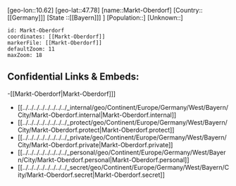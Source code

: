 ﻿---
location: [47.78,10.62]
mapzoom: [7,12] 
mapmarker: city 
type: City
tags:
- geo/City


SpocWebEntityId: 32316
isDeleted: false
confidential: public

---
[geo-lon::10.62]
[geo-lat::47.78]
[name::Markt-Oberdorf]
[Country::[[Germany]]]
[State ::[[Bayern]]] ]
[Population::]
[Unknown::]


```leaflet
id: Markt-Oberdorf
coordinates: [[Markt-Oberdorf]]
markerFile: [[Markt-Oberdorf]]
defaultZoom: 11 
maxZoom: 18
```


## Confidential Links & Embeds: 
-[[Markt-Oberdorf|Markt-Oberdorf]]] 
- [[../../../../../../../../_internal/geo/Continent/Europe/Germany/West/Bayern/City/Markt-Oberdorf.internal|Markt-Oberdorf.internal]] 
- [[../../../../../../../../_protect/geo/Continent/Europe/Germany/West/Bayern/City/Markt-Oberdorf.protect|Markt-Oberdorf.protect]] 
- [[../../../../../../../../_private/geo/Continent/Europe/Germany/West/Bayern/City/Markt-Oberdorf.private|Markt-Oberdorf.private]] 
- [[../../../../../../../../_personal/geo/Continent/Europe/Germany/West/Bayern/City/Markt-Oberdorf.personal|Markt-Oberdorf.personal]] 
- [[../../../../../../../../_secret/geo/Continent/Europe/Germany/West/Bayern/City/Markt-Oberdorf.secret|Markt-Oberdorf.secret]] 
